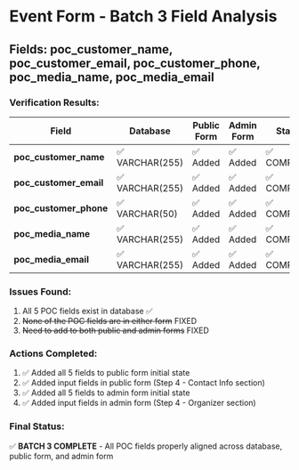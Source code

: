 # Event Form - Batch 3 Field Analysis
## Fields: poc_customer_name, poc_customer_email, poc_customer_phone, poc_media_name, poc_media_email

### Verification Results:

| Field | Database | Public Form | Admin Form | Status |
|-------|----------|-------------|------------|--------|
| **poc_customer_name** | ✅ VARCHAR(255) | ✅ Added | ✅ Added | ✅ COMPLETE |
| **poc_customer_email** | ✅ VARCHAR(255) | ✅ Added | ✅ Added | ✅ COMPLETE |
| **poc_customer_phone** | ✅ VARCHAR(50) | ✅ Added | ✅ Added | ✅ COMPLETE |
| **poc_media_name** | ✅ VARCHAR(255) | ✅ Added | ✅ Added | ✅ COMPLETE |
| **poc_media_email** | ✅ VARCHAR(255) | ✅ Added | ✅ Added | ✅ COMPLETE |

### Issues Found:
1. All 5 POC fields exist in database ✅
2. ~~None of the POC fields are in either form~~ FIXED
3. ~~Need to add to both public and admin forms~~ FIXED

### Actions Completed:
1. ✅ Added all 5 fields to public form initial state
2. ✅ Added input fields in public form (Step 4 - Contact Info section)
3. ✅ Added all 5 fields to admin form initial state  
4. ✅ Added input fields in admin form (Step 4 - Organizer section)

### Final Status:
✅ **BATCH 3 COMPLETE** - All POC fields properly aligned across database, public form, and admin form